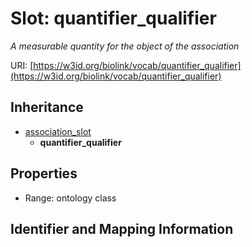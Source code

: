 # Slot: quantifier_qualifier
_A measurable quantity for the object of the association_


URI: [https://w3id.org/biolink/vocab/quantifier_qualifier](https://w3id.org/biolink/vocab/quantifier_qualifier)




## Inheritance

* [association_slot](association_slot.md)
    * **quantifier_qualifier**



## Properties

 * Range: ontology class



## Identifier and Mapping Information





